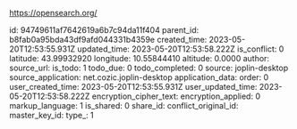 https://opensearch.org/

id: 94749611af7642619a6b7c94da11f404
parent_id: b8fab0a95bda43df9afd044331b4359e
created_time: 2023-05-20T12:53:55.931Z
updated_time: 2023-05-20T12:53:58.222Z
is_conflict: 0
latitude: 43.99932920
longitude: 10.55844410
altitude: 0.0000
author: 
source_url: 
is_todo: 1
todo_due: 0
todo_completed: 0
source: joplin-desktop
source_application: net.cozic.joplin-desktop
application_data: 
order: 0
user_created_time: 2023-05-20T12:53:55.931Z
user_updated_time: 2023-05-20T12:53:58.222Z
encryption_cipher_text: 
encryption_applied: 0
markup_language: 1
is_shared: 0
share_id: 
conflict_original_id: 
master_key_id: 
type_: 1
